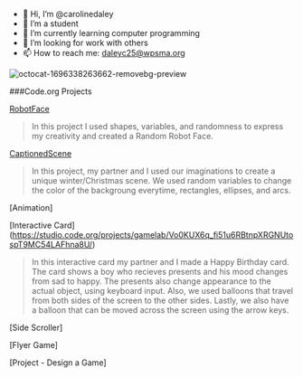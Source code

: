 - 🔭 Hi, I’m @carolinedaley
- 🌱 I’m a student
- 👯 I’m currently learning computer programming
- 🤔 I’m looking for work with others
- 📫 How to reach me: daleyc25@wpsma.org

![octocat-1696338263662-removebg-preview](https://github.com/carolinedaley/CarolineDaley/assets/146843363/1f4b5942-7bb3-441a-a4da-567d3ba5da1d)

###Code.org Projects

[RobotFace](https://CarolineDaley.github.io/RobotFace/)
>In this project I used shapes, variables, and randomness to express my creativity and created a Random Robot Face. 

[CaptionedScene](https://studio.code.org/projects/gamelab/SrEECsy168MHkuKZjo2IrUDnHRigl40-JI9niJ2Os5g)
>In this project, my partner and I used our imaginations to create a unique winter/Christmas scene. We used random variables to change the color of the backgroung everytime, rectangles, ellipses, and arcs. 

[Animation]
>

[Interactive Card] (https://studio.code.org/projects/gamelab/Vo0KUX6q_fi51u6RBtnpXRGNUtospT9MC54LAFhna8U/)
> In this interactive card my partner and I made a Happy Birthday card. The card shows a boy who recieves presents and his mood changes from sad to happy. The presents also change appearance to the actual object, using keyboard input. Also, we used balloons that travel from both sides of the screen to the other sides. Lastly, we also have a balloon that can be moved across the screen using the arrow keys. 

[Side Scroller]
>

[Flyer Game]
>

[Project - Design a Game]
>




